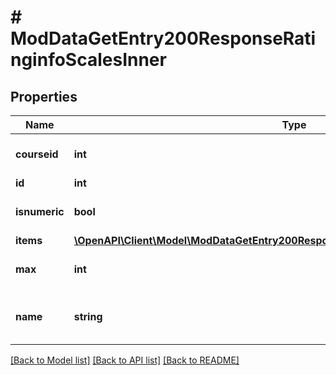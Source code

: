 # # ModDataGetEntry200ResponseRatinginfoScalesInner

## Properties

Name | Type | Description | Notes
------------ | ------------- | ------------- | -------------
**courseid** | **int** | Course id. | [optional] [default to null]
**id** | **int** | Scale id. | [optional]
**isnumeric** | **bool** | Whether is a numeric scale. | [optional] [default to null]
**items** | [**\OpenAPI\Client\Model\ModDataGetEntry200ResponseRatinginfoScalesInnerItemsInner[]**](ModDataGetEntry200ResponseRatinginfoScalesInnerItemsInner.md) |  | [optional]
**max** | **int** | Max value for the scale. | [optional] [default to null]
**name** | **string** | Scale name (when a real scale is used). | [optional] [default to 'null']

[[Back to Model list]](../../README.md#models) [[Back to API list]](../../README.md#endpoints) [[Back to README]](../../README.md)
